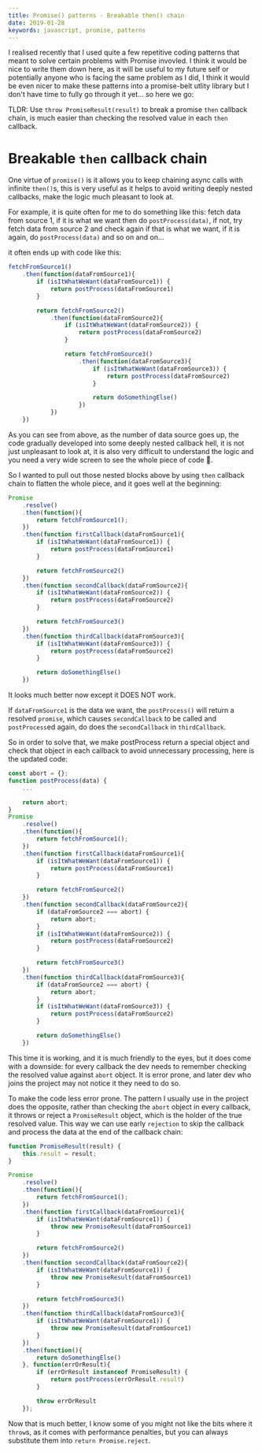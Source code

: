 ```yaml
---
title: Promise() patterns - Breakable then() chain
date: 2019-01-28
keywords: javascript, promise, patterns
---
```


I realised recently that I used quite a few repetitive coding patterns that meant to solve certain problems with Promise invovled. I think it would be nice to write them down here, as it will be useful to my future self or potentially anyone who is facing the same problem as I did, I think it would be even nicer to make these patterns into a promise-belt utlity library but I don't have time to fully go through it yet... so here we go:

TLDR: Use `throw PromiseResult(result)` to break a promise `then` callback chain, is much easier than checking the resolved value in each `then` callback.

# Breakable `then` callback chain

One virtue of `promise()` is it allows you to keep chaining async calls with infinite `then()`s, this is very useful as it helps to avoid writing deeply nested callbacks, make the logic much pleasant to look at. 

For example, it is quite often for me to do something like this: fetch data from source 1, if it is what we want then do `postProcess(data)`, if not, try fetch data from source 2 and check again if that is what we want, if it is again, do `postProcess(data)` and so on and on...

it often ends up with code like this:

```javascript
fetchFromSource1()
    .then(function(dataFromSource1){
        if (isItWhatWeWant(dataFromSource1)) {
            return postProcess(dataFromSource1)
        }

        return fetchFromSource2()
            .then(function(dataFromSource2){
                if (isItWhatWeWant(dataFromSource2)) {
                    return postProcess(dataFromSource2)
                }

                return fetchFromSource3()
                    .then(function(dataFromSource3){
                        if (isItWhatWeWant(dataFromSource3)) {
                            return postProcess(dataFromSource2)
                        }

                        return doSomethingElse()
                    }) 
            })
    })
```

As you can see from above, as the number of data source goes up, the code gradually developed into some deeply nested callback hell, it is not just unpleasant to look at, it is also very difficult to understand the logic and you need a very wide screen to see the whole piece of code 🤦.

So I wanted to pull out those nested blocks above by using `then` callback chain to flatten the whole piece, and it goes well at the beginning:

```javascript
Promise
    .resolve()
    .then(function(){
        return fetchFromSource1();
    })
    .then(function firstCallback(dataFromSource1){
        if (isItWhatWeWant(dataFromSource1)) {
            return postProcess(dataFromSource1)
        }

        return fetchFromSource2()
    })
    .then(function secondCallback(dataFromSource2){
        if (isItWhatWeWant(dataFromSource2)) {
            return postProcess(dataFromSource2)
        }

        return fetchFromSource3()
    })
    .then(function thirdCallback(dataFromSource3){
        if (isItWhatWeWant(dataFromSource3)) {
            return postProcess(dataFromSource2)
        }

        return doSomethingElse()
    }) 
```

It looks much better now except it DOES NOT work.

If `dataFromSource1` is the data we want, the `postProcess()` will return a resolved `promise`, which causes `secondCallback` to be called and `postProcess`ed again, do does the `secondCallback` in `thirdCallback`.

So in order to solve that, we make postProcess return a special object and check that object in each callback to avoid unnecessary processing, here is the updated code:

```javascript
const abort = {};
function postProcess(data) {
    ...

    return abort;
}
Promise
    .resolve()
    .then(function(){
        return fetchFromSource1();
    })
    .then(function firstCallback(dataFromSource1){
        if (isItWhatWeWant(dataFromSource1)) {
            return postProcess(dataFromSource1)
        }

        return fetchFromSource2()
    })
    .then(function secondCallback(dataFromSource2){
        if (dataFromSource2 === abort) {
            return abort;
        }
        if (isItWhatWeWant(dataFromSource2)) {
            return postProcess(dataFromSource2)
        }

        return fetchFromSource3()
    })
    .then(function thirdCallback(dataFromSource3){
        if (dataFromSource2 === abort) {
            return abort;
        }
        if (isItWhatWeWant(dataFromSource3)) {
            return postProcess(dataFromSource2)
        }

        return doSomethingElse()
    }) 
```

This time it is working, and it is much friendly to the eyes, but it does come with a downside: for every callback the dev needs to remember checking the resolved value against `abort` object. It is error prone, and later dev who joins the project may not notice it they need to do so.

To make the code less error prone. The pattern I usually use in the project does the opposite, rather than checking the `abort` object in every callback, it throws or reject a `PromiseResult` object, which is the holder of the true resolved value. This way we can use early `rejection` to skip the callback and process the data at the end of the callback chain:

```javascript
function PromiseResult(result) {
    this.result = result;
}

Promise
    .resolve()
    .then(function(){
        return fetchFromSource1();
    })
    .then(function firstCallback(dataFromSource1){
        if (isItWhatWeWant(dataFromSource1)) {
            throw new PromiseResult(dataFromSource1)
        }

        return fetchFromSource2()
    })
    .then(function secondCallback(dataFromSource2){
        if (isItWhatWeWant(dataFromSource1)) {
            throw new PromiseResult(dataFromSource1)
        }

        return fetchFromSource3()
    })
    .then(function thirdCallback(dataFromSource3){
        if (isItWhatWeWant(dataFromSource1)) {
            throw new PromiseResult(dataFromSource1)
        }
    })
    .then(function(){
        return doSomethingElse()
    }, function(errOrResult){
        if (errOrResult instanceof PromiseResult) {
            return postProcess(errOrResult.result)
        }

        throw errOrResult
    });
```

Now that is much better, I know some of you might not like the bits where it `throw`s, as it comes with performance penalties, but you can always substitute them into `return Promise.reject`.
